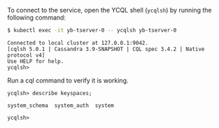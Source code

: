 <!--
+++
private = true
+++
-->

To connect to the service, open the YCQL shell (`ycqlsh`) by running the following command:

```sh
$ kubectl exec -it yb-tserver-0 -- ycqlsh yb-tserver-0
```

```output
Connected to local cluster at 127.0.0.1:9042.
[cqlsh 5.0.1 | Cassandra 3.9-SNAPSHOT | CQL spec 3.4.2 | Native protocol v4]
Use HELP for help.
ycqlsh>
```

Run a cql command to verify it is working.

```cql
ycqlsh> describe keyspaces;
```

```output
system_schema  system_auth  system

ycqlsh> 
```
